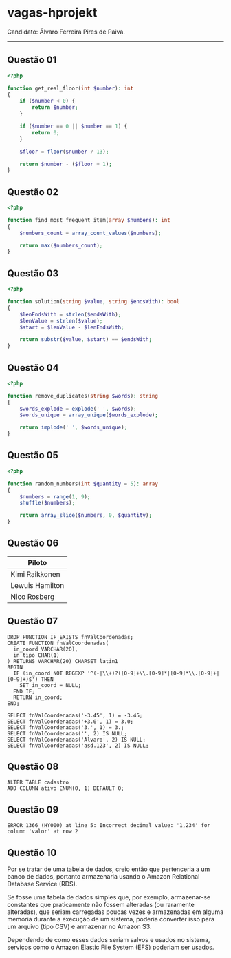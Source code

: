 # vagas-hprojekt

Candidato: Álvaro Ferreira Pires de Paiva.

----------

## Questão 01

```php
<?php

function get_real_floor(int $number): int
{
    if ($number < 0) {
        return $number;
    }

    if ($number == 0 || $number == 1) {
        return 0;
    }

    $floor = floor($number / 13);

    return $number - ($floor + 1);
}
```

## Questão 02

```php
<?php

function find_most_frequent_item(array $numbers): int
{
    $numbers_count = array_count_values($numbers);

    return max($numbers_count);
}
```

## Questão 03

```php
<?php

function solution(string $value, string $endsWith): bool
{
    $lenEndsWith = strlen($endsWith);
    $lenValue = strlen($value);
    $start = $lenValue - $lenEndsWith;

    return substr($value, $start) == $endsWith;
}
```

## Questão 04

```php
<?php

function remove_duplicates(string $words): string
{
    $words_explode = explode(' ', $words);
    $words_unique = array_unique($words_explode);

    return implode(' ', $words_unique);
}
```

## Questão 05

```php
<?php

function random_numbers(int $quantity = 5): array
{
    $numbers = range(1, 9);
    shuffle($numbers);

    return array_slice($numbers, 0, $quantity);
}
```

## Questão 06

| Piloto |
| ------ |
| Kimi Raikkonen |
| Lewuis Hamilton |
| Nico Rosberg |

## Questão 07

```mysql
DROP FUNCTION IF EXISTS fnValCoordenadas;
CREATE FUNCTION fnValCoordenadas(
  in_coord VARCHAR(20),
  in_tipo CHAR(1)
) RETURNS VARCHAR(20) CHARSET latin1
BEGIN
  IF (in_coord NOT REGEXP '^(-|\\+)?([0-9]+\\.[0-9]*|[0-9]*\\.[0-9]+|[0-9]+)$') THEN
    SET in_coord = NULL;
  END IF;
  RETURN in_coord;
END;

SELECT fnValCoordenadas('-3.45', 1) = -3.45;
SELECT fnValCoordenadas('+3.0', 1) = 3.0;
SELECT fnValCoordenadas('3.', 1) = 3.;
SELECT fnValCoordenadas('', 2) IS NULL;
SELECT fnValCoordenadas('Alvaro', 2) IS NULL;
SELECT fnValCoordenadas('asd.123', 2) IS NULL;
```

## Questão 08

```mysql
ALTER TABLE cadastro
ADD COLUMN ativo ENUM(0, 1) DEFAULT 0;
```

## Questão 09

`ERROR 1366 (HY000) at line 5: Incorrect decimal value: '1,234' for column 'valor' at row 2`

## Questão 10

Por se tratar de uma tabela de dados, creio então que pertenceria a um banco de dados, portanto armazenaria usando o Amazon Relational Database Service (RDS).

Se fosse uma tabela de dados simples que, por exemplo, armazenar-se constantes que praticamente não fossem alteradas (ou raramente alteradas), que seriam carregadas poucas vezes e armazenadas em alguma memória durante a execução de um sistema, poderia converter isso para um arquivo (tipo CSV) e armazenar no Amazon S3.

Dependendo de como esses dados seriam salvos e usados no sistema, serviços como o Amazon Elastic File System (EFS) poderiam ser usados.

